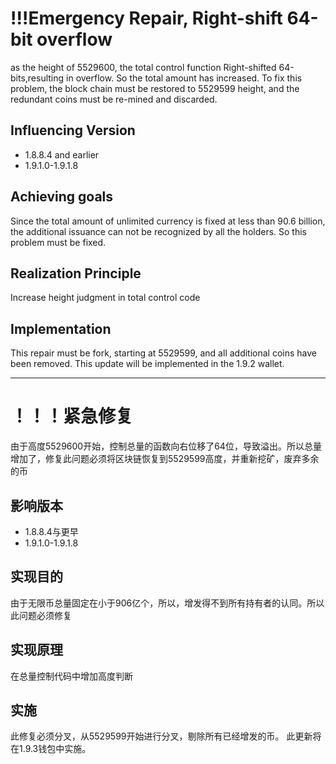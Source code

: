 # !!!Emergency Repair, Right-shift 64-bit overflow
 as the height of 5529600, the total control function Right-shifted 64-bits,resulting in overflow. So the total amount has increased. To fix this problem, the block chain must be restored to 5529599 height, and the redundant coins must be re-mined and discarded.
## Influencing Version
- 1.8.8.4 and earlier 
- 1.9.1.0-1.9.1.8

## Achieving goals
Since the total amount of unlimited currency is fixed at less than 90.6 billion, the additional issuance can not be recognized by all the holders. So this problem must be fixed.

## Realization Principle
Increase height judgment in total control code

## Implementation
This repair must be fork, starting at 5529599, and all additional coins have been removed.
This update will be implemented in the 1.9.2 wallet.


---

# ！！！紧急修复
由于高度5529600开始，控制总量的函数向右位移了64位，导致溢出。所以总量增加了，修复此问题必须将区块链恢复到5529599高度，并重新挖矿，废弃多余的币
## 影响版本
- 1.8.8.4与更早
- 1.9.1.0-1.9.1.8
## 实现目的
由于无限币总量固定在小于906亿个，所以，增发得不到所有持有者的认同。所以此问题必须修复

## 实现原理
在总量控制代码中增加高度判断

## 实施
此修复必须分叉，从5529599开始进行分叉，剔除所有已经增发的币。
此更新将在1.9.3钱包中实施。
